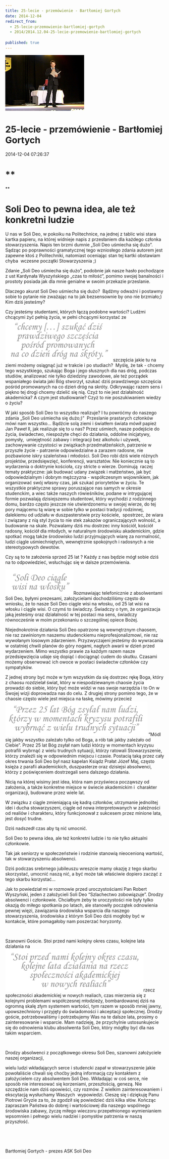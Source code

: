 ```yaml
---
title: 25-lecie - przemówienie - Bartłomiej Gortych
date: 2014-12-04
redirect_from: 
  - 25-lecie-przemowienie-bartlomiej-gortych
  - 2014/2014.12.04-25-lecie-przemowienie-bartlomiej-gortych

published: true
---
```



![/assets/posts/2014/2014-12-04-25lecie-przemowienie-bartlomiej-gortych/25_lat_SoliDeo_BartlomiejGortych07.jpg](/assets/posts/2014/2014-12-04-25lecie-przemowienie-bartlomiej-gortych/25_lat_SoliDeo_BartlomiejGortych07.jpg)

# 25-lecie - przemówienie - Bartłomiej Gortych

<time>2014-12-04 07:26:37</time>


# **
**

# **Soli Deo to pewna idea, ale też konkretni ludzie**

U nas w Soli Deo, w pokoiku na Politechnice, na jednej z tablic wisi stara kartka papieru, na której widnieje napis z przesłaniem dla każdego członka stowarzyszenia. Napis ten brzmi dumnie „Soli Deo uśmiecha się dużo”. Sądząc po poprawności gramatycznej tego wzniosłego zdania autorem jest zapewne ktoś z Politechniki, natomiast oceniając stan tej kartki obstawiam chyba  wczesne początki Stowarzyszenia ;)


Zdanie „Soli Deo uśmiecha się dużo”, podobnie jak nasze hasło pochodzące z ust Kardynała Wyszyńskiego „czas to miłość”, pomimo swojej banalności i prostoty posiada jak dla mnie genialne w swoim przekazie przeslanie.


Dlaczego akurat Soli Deo uśmiecha się dużo?  Bądźmy odważni i postawmy sobie to pytanie nie zważając na to jak bezsensownie by ono nie brzmiało;) Kim dziś jesteśmy?


Czy jesteśmy studentami, których łączą podobne wartości? Ludźmi chcącymi żyć pełnią życia, w pełni chcącymi korzystać ze
![/assets/posts/2014/2014-12-04-25lecie-przemowienie-bartlomiej-gortych/cytat_bg01.jpg](/assets/posts/2014/2014-12-04-25lecie-przemowienie-bartlomiej-gortych/cytat_bg01.jpg) szczęścia jakie tu na ziemi możemy osiągnąć już w trakcie i po studiach?  Myślę, że tak - chcemy tego wszystkiego, szukając Boga i jego słusznych dla nas dróg, podczas studiów, analizować nie tylko dziedziny zawodowe, ale też porządek wspaniałego świata jaki Bóg stworzył, szukać dziś prawdziwego szczęścia pośród promowanych na co dzień dróg na skróty. Odkrywając razem sens i piękno tej drogi chcemy dzielić się nią. Czyż to nie jest działalność akademicka? A czym jest studiowanie? Czyż to nie poszukiwaniem wiedzy o życiu?


W jaki sposób Soli Deo to wszystko realizuje? I tu powróćmy do naszego zdania „Soli Deo uśmiecha się dużo;)”  Przeslanie prastarych członków mówi nam wszystko… Bądźcie solą ziemi i światłem świata mówił papież Jan Paweł II, jak realizuje się to u nas? Przez uśmiech, nasze podejście do życia, świadectwo, niespożyte chęci do działania, oddolne inicjatywy, pomysły,  umiejętność zabawy i integracji bez alkoholu i używek, zachowywanie czystości w związkach przedmałżeńskich, patrzenie w przyszłe życie - patrzenie odpowiedzialne a zarazem radosne, nie pozbawione iskry szaleństwa i młodości. Soli Deo robi dziś wiele różnych projektów, przedsięwzięć, konferencji, warsztatów. Nie koniecznie są to wydarzenia o doktrynie kościoła, czy stricte o wierze. Dominują  raczej tematy praktyczne: jak budować udany związek i małżeństwo, jak być odpowiedzialnym i dobrym mężczyzna - współczesnym wojownikiem, jak organizować swój własny czas, jak szukać priorytetów w życiu. Te wszystkie praktyczne sprawy poruszające nas samych w okresie studenckim, a wiec także naszych rówieśników, podane w intrygującej formie pozwalają dzisiejszemu studentowi, który wychodzi z rodzinnego domu, bardzo często jeszcze nie utwierdzonemu w swojej wierze, do tej pory mającemu tą wiarę w sobie tylko w postaci tradycji rodzinnej, dalekiemu od udziału w duszpasterstwie przy kościele,  spostrzec, że wiara i związany z nią styl życia to nie stek zakazów ograniczających wolność, a budowanie na skale. Pozwalamy dziś mu dostrzec inny kościół, kościół radosny, kościół dla młodych, w naturalnym środowisku akademickim, gdzie spotkać mogą także środowisko ludzi przyjmujących wiarę za normalność, ludzi ciągle uśmiechniętych, wewnętrznie spokojnych i radosnych a nie stereotypowych dewotów.


Czy są to te założenia sprzed 25 lat ? Każdy z nas będzie mógł sobie dziś na to odpowiedzieć, wsłuchując się w dalsze przemówienia.

![/assets/posts/2014/2014-12-04-25lecie-przemowienie-bartlomiej-gortych/cytat_bg02.jpg](/assets/posts/2014/2014-12-04-25lecie-przemowienie-bartlomiej-gortych/cytat_bg02.jpg)Rozmawiając telefonicznie z absolwentami Soli Deo, byłymi prezesami, założycielami dochodziliśmy często do wniosku, że to nasze Soli Deo ciągle wisi na włosku, od 25 lat wisi na włosku i ciągle wisi. O czymś to świadczy. Świadczy o tym, że organizacja jaką jesteśmy oraz działalność w tej postaci ma sens, świadczy równocześnie w moim przekonaniu o szczególnej opiece Bożej.


Niejednokrotnie działania Soli Deo opatrzone są wewnętrznym chaosem, nie raz zawinionym naszemu studenckiemu nieprofesjonalizmowi, nie raz wywołanym losowym zdarzeniem. Przyzwyczajeni jesteśmy do wywracania w ostatniej chwili planów do góry nogami, nagłych awarii w dzień przed wydarzeniem. Mimo wszystko prawie za każdym razem nasze przedsięwzięcia udaje się dopiąć i dociągnąć cudem do skutku. Czasami możemy obserwować ich owoce w postaci świadectw członków czy sympatyków.


Z jednej strony być może w tym wszystkim da się dostrzec rękę Boga, który z chaosu rozdzielał świat, który w niespodziewanym chaosie życia prowadzi do siebie, który być może widzi w nas swoje narzędzia i to On w Swojej wizji doprowadza nas do celu. Z drugiej strony pomimo tego, że w chaosie często wiele jest miejsca na łaskę, mówimy przecież
![/assets/posts/2014/2014-12-04-25lecie-przemowienie-bartlomiej-gortych/cytat_bg03.jpg](/assets/posts/2014/2014-12-04-25lecie-przemowienie-bartlomiej-gortych/cytat_bg03.jpg) “Módl się jakby wszystko zależało tylko od Boga, a rób tak jakby zależało od Ciebie”. Przez 25 lat Bóg zsyłał nam ludzi którzy w momentach kryzysu potrafili wybrnąć z wielu trudnych sytuacji, którzy ratowali Stowarzyszenie, którzy znaleźli się w odpowiednim miejscu i czasie. Postacią taką przez cały okres trwania Soli Deo był nasz kapelan Ksiądz Prałat Józef Maj, często księża z parafii akademickich, duszpasterze oraz dzisiejsi absolwenci, którzy z poświęceniem dostrzegali sens dalszego działania.


Nicią na której wisimy jest idea, która nam przyświeca począwszy od założenia, a także konkretne miejsce w świecie akademickim i  charakter organizacji, budowane przez wiele lat.


W związku z ciągle zmieniającą się kadrą członków, utrzymanie jednolitej idei i ducha stowarzyszeni, ciągle od nowa interpretowanych w zależności od realiów i charakteru, który funkcjonował z sukcesem przez minione lata, jest dosyć trudne.


Dziś nadszedł czas aby tą nić umocnić.


Soli Deo to pewna idea, ale też konkretni ludzie i to nie tylko aktualni członkowie.


Tak jak seniorzy w społeczeństwie i rodzinie stanowią nieocenioną wartość, tak w stowarzyszeniu absolwenci.


Dziś podczas srebrnego jubileuszu wreszcie mamy okazję z tego skarbu skorzystać, umocnić naszą nić, a być może tak właściwie dopiero zacząć z tego skarbu korzystać...


Jak to powiedział mi w rozmowie przed uroczystościami Pan Robert Wyszyński, jeden z założycieli Soli Deo “Szlachectwo zobowiązuje”. Drodzy absolwenci i członkowie. Chciałbym żeby te uroczystości nie były tylko okazją do miłego spotkania po latach, ale stanowiły początek odnowienia pewnej więzi, zawiązania środowiska wsparcia dla naszego stowarzyszenia, środowiska z którym Soli Deo dziś mogłoby być w kontakcie, które pomagałoby nam poszerzać horyzonty.


 


Szanowni Goście. Stoi przed nami kolejny okres czasu, kolejne lata działania na 
![/assets/posts/2014/2014-12-04-25lecie-przemowienie-bartlomiej-gortych/cytat_bg04.jpg](/assets/posts/2014/2014-12-04-25lecie-przemowienie-bartlomiej-gortych/cytat_bg04.jpg)rzecz społeczności akademickiej w nowych realiach, czas mierzenia się z kolejnymi problemami współczesnej młodzieży, bombardowanej dziś na ogromną skalę złym systemem wartości, tym razem w sposób mniej jawny, upowszechniony i przyjęty do świadomości i akceptacji społecznej. Drodzy goście, potrzebowaliśmy i potrzebujemy Was na te dalsze lata, prosimy o zainteresowanie i wsparcie. Mam nadzieję, że przychylnie ustosunkujecie się do odnowienia klubu absolwenta Soli Deo, który mógłby być dla nas takim wsparciem.


 


Drodzy absolwenci z początkowego okresu Soli Deo, szanowni założyciele naszej organizacji,


wielu ludzi wkładających serce i studencki zapał w stowarzyszenie jakie powołaliście chwali się choćby jedną informacją czy kontaktem z założycielem czy absolwentem Soli Deo. Wkładając w coś serce, nie sposób nie interesować się korzeniami, przeszłością, genezą. Nie szczędźcie nam dziś opowieści, czy rozmów. Z wielkim zainteresowaniem i ekscytacją wysłuchamy Waszych  wypowiedzi. Cieszę się i dziękuję Panu Piotrowi Gryzie za to, że zgodził się powiedzieć dziś kilka słów. Kończąc zapraszam Państwa do dobrej i wartościowej dla naszego wspólnego środowiska zabawy, życzę miłego wieczoru przepełnionego wymienianiem wpsomnien i pełnego wielu nadziei i pomysłów patrzenia w naszą przyszłość.


 


 


Bartłomiej Gortych - prezes ASK Soli Deo  


<!--{{json:{"created_date":"2014-12-04 07:26:37","publish_down":"0000-00-00 00:00:00","id":"5415"}}}-->